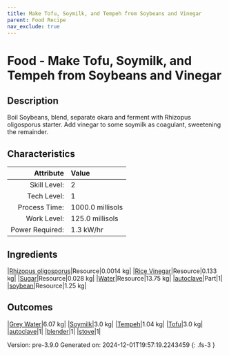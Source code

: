 ```yaml
---
title: Make Tofu, Soymilk, and Tempeh from Soybeans and Vinegar
parent: Food Recipe
nav_exclude: true
---
```

# Food - Make Tofu, Soymilk, and Tempeh from Soybeans and Vinegar

## Description
 Boil Soybeans, blend, separate okara and ferment with Rhizopus&#10;&#9;&#9;&#9;oligosporus starter. Add vinegar to some soymilk as coagulant,&#10;&#9;&#9;&#9;sweetening the remainder.

## Characteristics

| Attribute      | Value |
|--------:|:------|
|Skill Level:|2|
|Tech Level:|1|
|Process Time:|1000.0 millisols|
|Work Level:|125.0 millisols|
|Power Required:|1.3 kW/hr|

## Ingredients

|[Rhizopus oligosporus](../resource/rhizopus-oligosporus.html)|Resource|0.0014 kg|
|[Rice Vinegar](../resource/rice-vinegar.html)|Resource|0.133 kg|
|[Sugar](../resource/sugar.html)|Resource|0.028 kg|
|[Water](../resource/water.html)|Resource|13.75 kg|
|[autoclave](../part/autoclave.html)|Part|1|
|[soybean](../resource/soybean.html)|Resource|1.25 kg|

## Outcomes

|[Grey Water](../resource/grey-water.html)|6.07 kg|
|[Soymilk](../resource/soymilk.html)|3.0 kg|
|[Tempeh](../resource/tempeh.html)|1.04 kg|
|[Tofu](../resource/tofu.html)|3.0 kg|
|[autoclave](../part/autoclave.html)|1|
|[blender](../part/blender.html)|1|
|[stove](../part/stove.html)|1|


Version: pre-3.9.0 Generated on: 2024-12-01T19:57:19.2243459
{: .fs-3 }

